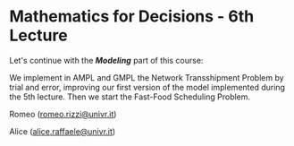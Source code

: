 # Mathematics for Decisions - 6th Lecture #

Let's continue with the ___Modeling___ part of this course:

We implement in AMPL and GMPL the Network Transshipment Problem by trial and error, improving our first version of the model implemented during the 5th lecture.
Then we start the Fast-Food Scheduling Problem.

Romeo (romeo.rizzi@univr.it)

Alice (alice.raffaele@univr.it)
